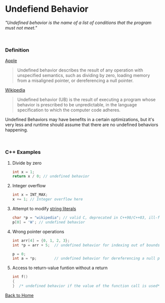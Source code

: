 # Undefiend Behavior

*"Undefined behavior is the name of a list of conditions that the program must not meet."*  

</br>

### Definition

[Apple]()
> Undefined behavior describes the result of any operation with unspecified semantics, such as dividing by zero, loading memory from a misaligned pointer, or dereferencing a null pointer.

[Wikipedia](https://en.wikipedia.org/wiki/Undefined_behavior)
> Undefined behavior (UB) is the result of executing a program whose behavior is prescribed to be unpredictable, in the language specification to which the computer code adheres.

Undefined Behaviors may have benefits in a certain optimizations, but it's very less and runtime should assume that there are no undefined behaviors happening.

</br>

### C++ Examples

1. Divide by zero  
    ```cpp
    int x = 1;
    return x / 0; // undefined behavior
    ```
2. Integer overflow
    ```cpp
    int x = INT_MAX;
    x += 1; // Integer overflow here
   ```

3. Attempt to modify [string literals](https://en.wikipedia.org/wiki/String_literal)
    ```cpp
    char *p = "wikipedia"; // valid C, deprecated in C++98/C++03, ill-formed as of C++11
    p[0] = 'W'; // undefined behavior
    ```

4. Wrong pointer operations
    ```cpp
    int arr[4] = {0, 1, 2, 3};
    int *p = arr + 5;  // undefined behavior for indexing out of bounds

    p = 0;
    int a = *p;        // undefined behavior for dereferencing a null pointer
    ```

5. Access to return-value funtion without a return
    ```cpp
    int f()
    {
    }  /* undefined behavior if the value of the function call is used*/
    ```
    
[Back to Home](../README.md)

